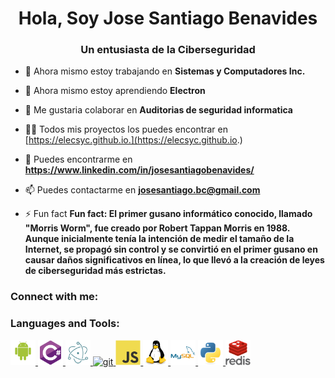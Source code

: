 <h1 align="center">Hola, Soy Jose Santiago Benavides</h1>
<h3 align="center">Un entusiasta de la Ciberseguridad</h3>

- 🔭 Ahora mismo estoy trabajando en **Sistemas y Computadores Inc.**

- 🌱 Ahora mismo estoy aprendiendo **Electron**

- 👯 Me gustaria colaborar en **Auditorias de seguridad informatica**

- 👨‍💻 Todos mis proyectos los puedes encontrar en [https://elecsyc.github.io.](https://elecsyc.github.io.)

- 💬 Puedes encontrarme en **https://www.linkedin.com/in/josesantiagobenavides/**

- 📫 Puedes contactarme en **josesantiago.bc@gmail.com**

- ⚡ Fun fact **Fun fact: El primer gusano informático conocido, llamado "Morris Worm", fue creado por Robert Tappan Morris en 1988. Aunque inicialmente tenía la intención de medir el tamaño de la Internet, se propagó sin control y se convirtió en el primer gusano en causar daños significativos en línea, lo que llevó a la creación de leyes de ciberseguridad más estrictas.**

<h3 align="left">Connect with me:</h3>
<p align="left">
</p>

<h3 align="left">Languages and Tools:</h3>
<p align="left"> <a href="https://developer.android.com" target="_blank" rel="noreferrer"> <img src="https://raw.githubusercontent.com/devicons/devicon/master/icons/android/android-original-wordmark.svg" alt="android" width="40" height="40"/> </a> <a href="https://www.w3schools.com/cs/" target="_blank" rel="noreferrer"> <img src="https://raw.githubusercontent.com/devicons/devicon/master/icons/csharp/csharp-original.svg" alt="csharp" width="40" height="40"/> </a> <a href="https://www.electronjs.org" target="_blank" rel="noreferrer"> <img src="https://raw.githubusercontent.com/devicons/devicon/master/icons/electron/electron-original.svg" alt="electron" width="40" height="40"/> </a> <a href="https://git-scm.com/" target="_blank" rel="noreferrer"> <img src="https://www.vectorlogo.zone/logos/git-scm/git-scm-icon.svg" alt="git" width="40" height="40"/> </a> <a href="https://developer.mozilla.org/en-US/docs/Web/JavaScript" target="_blank" rel="noreferrer"> <img src="https://raw.githubusercontent.com/devicons/devicon/master/icons/javascript/javascript-original.svg" alt="javascript" width="40" height="40"/> </a> <a href="https://www.linux.org/" target="_blank" rel="noreferrer"> <img src="https://raw.githubusercontent.com/devicons/devicon/master/icons/linux/linux-original.svg" alt="linux" width="40" height="40"/> </a> <a href="https://www.mysql.com/" target="_blank" rel="noreferrer"> <img src="https://raw.githubusercontent.com/devicons/devicon/master/icons/mysql/mysql-original-wordmark.svg" alt="mysql" width="40" height="40"/> </a> <a href="https://www.python.org" target="_blank" rel="noreferrer"> <img src="https://raw.githubusercontent.com/devicons/devicon/master/icons/python/python-original.svg" alt="python" width="40" height="40"/> </a> <a href="https://redis.io" target="_blank" rel="noreferrer"> <img src="https://raw.githubusercontent.com/devicons/devicon/master/icons/redis/redis-original-wordmark.svg" alt="redis" width="40" height="40"/> </a> </p>


